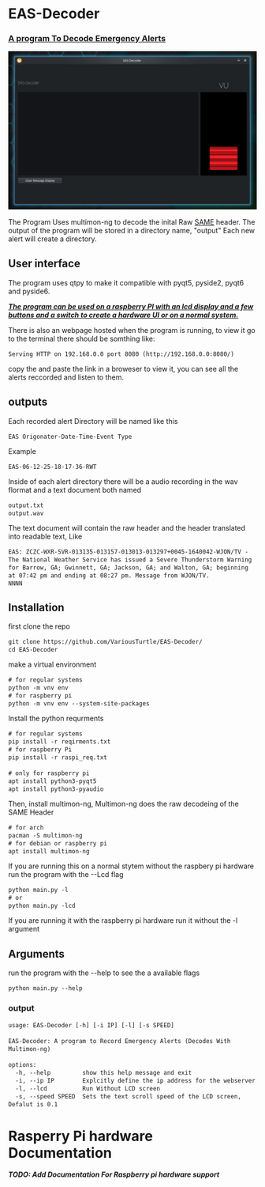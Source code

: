 # EAS-Decoder 
### [A program To Decode Emergency Alerts](https://en.wikipedia.org/wiki/Emergency_Alert_System)
![image](Screenshot.png)

The Program Uses multimon-ng to decode the inital Raw [SAME](https://en.wikipedia.org/wiki/Emergency_Alert_System#Technical_concept) header.
The output of the program will be stored in a directory name, "output"
Each new alert will create a directory.

## User interface
The program uses qtpy to make it compatible with pyqt5, pyside2, pyqt6 and pyside6.

***[The program can be used on a raspberry PI with an lcd display and a few buttons and a switch to create a hardware UI or on a normal system.](https://github.com/VariousTurtle/EAS-Decoder?tab=readme-ov-file#rasperry-pi-hardware-documentation)***

There is also an webpage hosted when the program is running, to view it go to the terminal there should be somthing like:

    Serving HTTP on 192.168.0.0 port 8080 (http://192.168.0.0:8080/)
copy the and paste the link in a broweser to view it, you can see all the alerts reccorded and listen to them.

## outputs
Each recorded alert Directory will be named like this

    EAS Origonater-Date-Time-Event Type
Example

    EAS-06-12-25-18-17-36-RWT
Inside of each alert directory there will be a audio recording in the wav flormat and a text document both named

    output.txt
    output.wav
The text document will contain the raw header and the header translated into readable text, Like

    EAS: ZCZC-WXR-SVR-013135-013157-013013-013297+0045-1640042-WJON/TV -
    The National Weather Service has issued a Severe Thunderstorm Warning for Barrow, GA; Gwinnett, GA; Jackson, GA; and Walton, GA; beginning at 07:42 pm and ending at 08:27 pm. Message from WJON/TV.
    NNNN

## Installation
first clone the repo

    git clone https://github.com/VariousTurtle/EAS-Decoder/
    cd EAS-Decoder

make a virtual environment

    # for regular systems
    python -m vnv env
    # for raspberry pi
    python -m vnv env --system-site-packages

Install the python requrments

    # for regular systems
    pip install -r reqirments.txt
    # for raspberry Pi
    pip install -r raspi_req.txt

    # only for raspberry pi
    apt install python3-pyqt5
    apt install python3-pyaudio

Then, install multimon-ng, Multimon-ng does the raw decodeing of the SAME Header

    # for arch
    pacman -S multimon-ng
    # for debian or raspberry pi
    apt install multimon-ng


If you are running this on a normal stytem without the raspbery pi hardware run the program with the --Lcd flag
    
    python main.py -l
    # or
    python main.py -lcd

If you are running it with the raspberry pi hardware run it without the -l argument

## Arguments
run the program with the --help to see the a available flags

    python main.py --help

### output

    usage: EAS-Decoder [-h] [-i IP] [-l] [-s SPEED]
    
    EAS-Decoder: A program to Record Emergency Alerts (Decodes With Multimon-ng)
    
    options:
      -h, --help         show this help message and exit
      -i, --ip IP        Explcitly define the ip address for the webserver
      -l, --lcd          Run Without LCD screen
      -s, --speed SPEED  Sets the text scroll speed of the LCD screen, Defalut is 0.1


# Rasperry Pi hardware Documentation
***TODO: Add Documentation For Raspberry pi hardware support***





    

